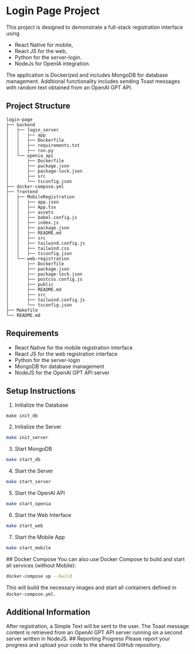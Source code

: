 # Login Page Project

This project is designed to demonstrate a full-stack registration interface using 
- React Native for mobile,
- React JS for the web,
- Python for the server-login. 
- NodeJs for OpenIA integration.

The application is Dockerized and includes MongoDB for database management. Additional functionality includes sending Toast messages with random text obtained from an OpenAI GPT API.

## Project Structure

```plaintext
login-page
├── backend
│   ├── login_server
│   │   ├── app
│   │   ├── Dockerfile
│   │   ├── requirements.txt
│   │   ├── run.py
│   └── openia_api
│       ├── Dockerfile
│       ├── package.json
│       ├── package-lock.json
│       ├── src
│       └── tsconfig.json
├── docker-compose.yml
├── frontend
│   ├── MobileRegistration
│   │   ├── app.json
│   │   ├── App.tsx
│   │   ├── assets
│   │   ├── babel.config.js
│   │   ├── index.js
│   │   ├── package.json
│   │   ├── README.md
│   │   ├── src
│   │   ├── tailwind.config.js
│   │   ├── tailwind.css
│   │   ├── tsconfig.json
│   └── web-registration
│       ├── Dockerfile
│       ├── package.json
│       ├── package-lock.json
│       ├── postcss.config.js
│       ├── public
│       ├── README.md
│       ├── src
│       ├── tailwind.config.js
│       └── tsconfig.json
├── Makefile
└── README.md
```

## Requirements
- React Native for the mobile registration interface
- React JS for the web registration interface
- Python for the server-login
- MongoDB for database management
- NodeJS for the OpenAI GPT API server

## Setup Instructions
1. Initialize the Database
```
make init_db
```
2. Initialize the Server
```sh
make init_server
```
3. Start MongoDB
```sh
make start_db
```
4. Start the Server
```sh
make start_server
```
5. Start the OpenAI API

```sh
make start_openia
```
6. Start the Web Interface
```sh
make start_web
```
7. Start the Mobile App
```sh
make start_mobile
```

## Docker Compose
You can also use Docker Compose to build and start all services (without Mobile):
```sh
docker-compose up --build
```
This will build the necessary images and start all containers defined in `docker-compose.yml`.

## Additional Information
After registration, a Simple Text will be sent to the user.
The Toast message content is retrieved from an OpenAI GPT API server running on a second server written in NodeJS.
## Reporting Progress
Please report your progress and upload your code to the shared GitHub repository.

